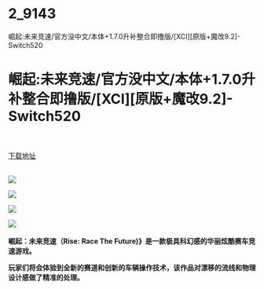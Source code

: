 # 2_9143
崛起:未来竞速/官方没中文/本体+1.7.0升补整合即撸版/[XCI][原版+魔改9.2]-Switch520
# 崛起:未来竞速/官方没中文/本体+1.7.0升补整合即撸版/[XCI][原版+魔改9.2]-Switch520
 <br/></br>
[下载地址](https://www.switch520.cc/article/9143 "下载地址")
<br/></br>

<p><strong><span style="color: #ffffff;"><img src="https://www.switch520.cc/muke_img/upload_art_editor_20210116-1_2f9a4a9eadc38ba7dbed2a7607680047.jpg"></span></strong></p>
<p><strong><span style="color: #ffffff;"><img src="https://www.switch520.cc/muke_img/upload_art_editor_20210116-1_26698f5f4cb275b5d1b92ba2f72f35cb.jpg"></span></strong></p>
<p><strong><span style="color: #ffffff;"><img src="https://www.switch520.cc/muke_img/upload_art_editor_20210116-1_843a1cac7a63aaac04d55f48019c9b2d.jpg"></span></strong></p>
<p><strong><span style="color: #ffffff;"><img src="https://www.switch520.cc/muke_img/upload_art_editor_20210116-1_74490b86331bfce3cf116b0530869f3b.jpg">&nbsp;</span></strong></p>
<p><strong>崛起：未来竞速（Rise: Race The Future)》是一款极具科幻感的华丽炫酷赛车竞速游戏。</strong></p>
<p><strong>玩家们将会体验到全新的赛道和创新的车辆操作技术，该作品对漂移的流线和物理设计感做了精准的处理。</strong></p>
<p><strong>&nbsp;</strong></p>
